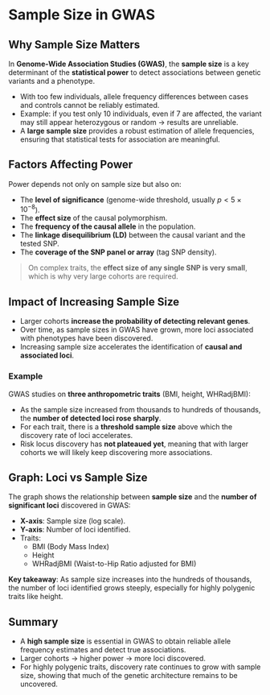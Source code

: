 # Sample Size in GWAS

## Why Sample Size Matters
In **Genome-Wide Association Studies (GWAS)**, the **sample size** is a key determinant of the **statistical power** to detect associations between genetic variants and a phenotype.  

- With too few individuals, allele frequency differences between cases and controls cannot be reliably estimated.  
- Example: if you test only 10 individuals, even if 7 are affected, the variant may still appear heterozygous or random → results are unreliable.  
- A **large sample size** provides a robust estimation of allele frequencies, ensuring that statistical tests for association are meaningful.  

## Factors Affecting Power
Power depends not only on sample size but also on:  
- The **level of significance** (genome-wide threshold, usually $p < 5 \times 10^{-8}$).  
- The **effect size** of the causal polymorphism.  
- The **frequency of the causal allele** in the population.  
- The **linkage disequilibrium (LD)** between the causal variant and the tested SNP.  
- The **coverage of the SNP panel or array** (tag SNP density).  

> On complex traits, the **effect size of any single SNP is very small**, which is why very large cohorts are required.  

## Impact of Increasing Sample Size
- Larger cohorts **increase the probability of detecting relevant genes**.  
- Over time, as sample sizes in GWAS have grown, more loci associated with phenotypes have been discovered.  
- Increasing sample size accelerates the identification of **causal and associated loci**.  

### Example
GWAS studies on **three anthropometric traits** (BMI, height, WHRadjBMI):  
- As the sample size increased from thousands to hundreds of thousands, the **number of detected loci rose sharply**.  
- For each trait, there is a **threshold sample size** above which the discovery rate of loci accelerates.  
- Risk locus discovery has **not plateaued yet**, meaning that with larger cohorts we will likely keep discovering more associations.  

## Graph: Loci vs Sample Size
The graph shows the relationship between **sample size** and the **number of significant loci** discovered in GWAS:

- **X-axis**: Sample size (log scale).  
- **Y-axis**: Number of loci identified.  
- Traits:  
  - BMI (Body Mass Index)  
  - Height  
  - WHRadjBMI (Waist-to-Hip Ratio adjusted for BMI)  

**Key takeaway**: As sample size increases into the hundreds of thousands, the number of loci identified grows steeply, especially for highly polygenic traits like height.  

## Summary
- A **high sample size** is essential in GWAS to obtain reliable allele frequency estimates and detect true associations.  
- Larger cohorts → higher power → more loci discovered.  
- For highly polygenic traits, discovery rate continues to grow with sample size, showing that much of the genetic architecture remains to be uncovered.  
